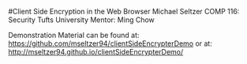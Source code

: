 #Client Side Encryption in the Web Browser
Michael Seltzer
COMP 116: Security
Tufts University
Mentor: Ming Chow


Demonstration Material can be found at:  https://github.com/mseltzer94/clientSideEncrypterDemo
or at:  http://mseltzer94.github.io/clientSideEncrypterDemo/

